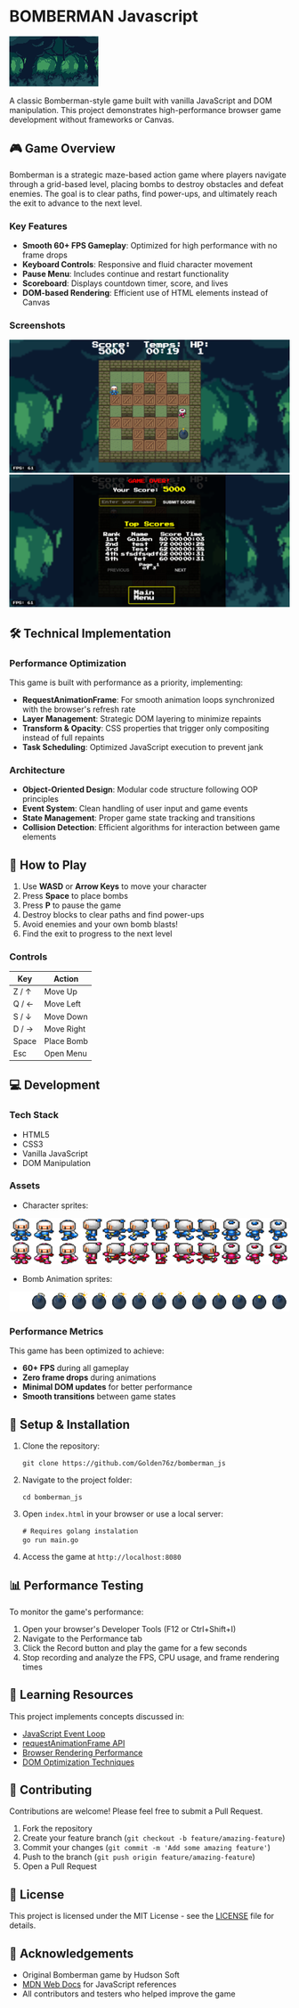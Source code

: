 # BOMBERMAN Javascript

![Bomberman Game](./images/background_forest.gif)

A classic Bomberman-style game built with vanilla JavaScript and DOM manipulation. This project demonstrates high-performance browser game development without frameworks or Canvas.

## 🎮 Game Overview

Bomberman is a strategic maze-based action game where players navigate through a grid-based level, placing bombs to destroy obstacles and defeat enemies. The goal is to clear paths, find power-ups, and ultimately reach the exit to advance to the next level.

### Key Features

- **Smooth 60+ FPS Gameplay**: Optimized for high performance with no frame drops
- **Keyboard Controls**: Responsive and fluid character movement
- **Pause Menu**: Includes continue and restart functionality
- **Scoreboard**: Displays countdown timer, score, and lives
- **DOM-based Rendering**: Efficient use of HTML elements instead of Canvas

### Screenshots

![Gameplay Screenshot](./images/gameplay.png)
![Leaderboard](./images/game_over.png)

## 🛠️ Technical Implementation

### Performance Optimization

This game is built with performance as a priority, implementing:

- **RequestAnimationFrame**: For smooth animation loops synchronized with the browser's refresh rate
- **Layer Management**: Strategic DOM layering to minimize repaints
- **Transform & Opacity**: CSS properties that trigger only compositing instead of full repaints
- **Task Scheduling**: Optimized JavaScript execution to prevent jank

### Architecture

- **Object-Oriented Design**: Modular code structure following OOP principles
- **Event System**: Clean handling of user input and game events
- **State Management**: Proper game state tracking and transitions
- **Collision Detection**: Efficient algorithms for interaction between game elements

## 🎯 How to Play

1. Use **WASD** or **Arrow Keys** to move your character
2. Press **Space** to place bombs
3. Press **P** to pause the game
4. Destroy blocks to clear paths and find power-ups
5. Avoid enemies and your own bomb blasts!
6. Find the exit to progress to the next level

### Controls

| Key | Action |
|-----|--------|
| Z / ↑ | Move Up |
| Q / ← | Move Left |
| S / ↓ | Move Down |
| D / → | Move Right |
| Space | Place Bomb |
| Esc | Open Menu |

## 💻 Development

### Tech Stack

- HTML5
- CSS3
- Vanilla JavaScript
- DOM Manipulation

### Assets

- Character sprites:

![Character Sprites](./images/player.png)

- Bomb Animation sprites:

![Bomb Animation](./images/bombs/baseBomb3.png)

### Performance Metrics

This game has been optimized to achieve:

- **60+ FPS** during all gameplay
- **Zero frame drops** during animations
- **Minimal DOM updates** for better performance
- **Smooth transitions** between game states

## 🚀 Setup & Installation

1. Clone the repository:
   ```
   git clone https://github.com/Golden76z/bomberman_js
   ```

2. Navigate to the project folder:
   ```
   cd bomberman_js
   ```

3. Open `index.html` in your browser or use a local server:
   ```
   # Requires golang instalation
   go run main.go
   ```

4. Access the game at `http://localhost:8080`

## 📊 Performance Testing

To monitor the game's performance:

1. Open your browser's Developer Tools (F12 or Ctrl+Shift+I)
2. Navigate to the Performance tab
3. Click the Record button and play the game for a few seconds
4. Stop recording and analyze the FPS, CPU usage, and frame rendering times

## 🧠 Learning Resources

This project implements concepts discussed in:

- [JavaScript Event Loop](https://developer.mozilla.org/en-US/docs/Web/JavaScript/EventLoop)
- [requestAnimationFrame API](https://developer.mozilla.org/en-US/docs/Web/API/window/requestAnimationFrame)
- [Browser Rendering Performance](https://developers.google.com/web/fundamentals/performance/rendering)
- [DOM Optimization Techniques](https://developers.google.com/web/fundamentals/performance/critical-rendering-path/render-tree-construction)

## 🤝 Contributing

Contributions are welcome! Please feel free to submit a Pull Request.

1. Fork the repository
2. Create your feature branch (`git checkout -b feature/amazing-feature`)
3. Commit your changes (`git commit -m 'Add some amazing feature'`)
4. Push to the branch (`git push origin feature/amazing-feature`)
5. Open a Pull Request

## 📝 License

This project is licensed under the MIT License - see the [LICENSE](LICENSE) file for details.

## 🙏 Acknowledgements

- Original Bomberman game by Hudson Soft
- [MDN Web Docs](https://developer.mozilla.org/) for JavaScript references
- All contributors and testers who helped improve the game
